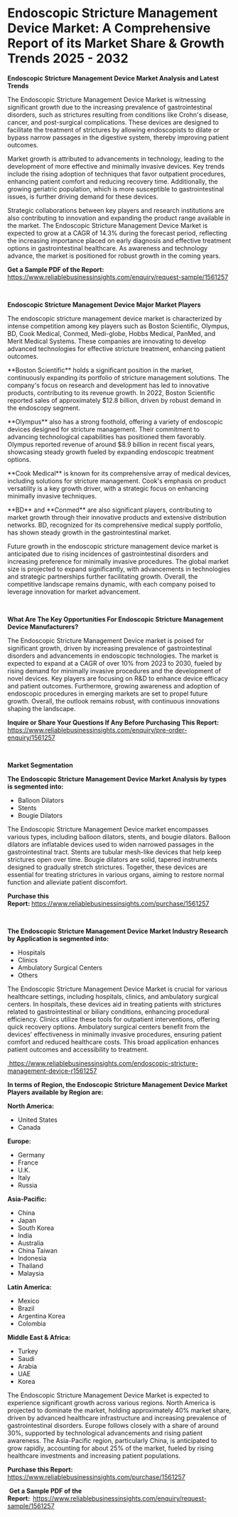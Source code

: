 <p><h1>Endoscopic Stricture Management Device Market: A Comprehensive Report of its Market Share & Growth Trends 2025 - 2032</h1></p><p><strong>Endoscopic Stricture Management Device Market Analysis and Latest Trends</strong></p>
<p><p>The Endoscopic Stricture Management Device Market is witnessing significant growth due to the increasing prevalence of gastrointestinal disorders, such as strictures resulting from conditions like Crohn's disease, cancer, and post-surgical complications. These devices are designed to facilitate the treatment of strictures by allowing endoscopists to dilate or bypass narrow passages in the digestive system, thereby improving patient outcomes.</p><p>Market growth is attributed to advancements in technology, leading to the development of more effective and minimally invasive devices. Key trends include the rising adoption of techniques that favor outpatient procedures, enhancing patient comfort and reducing recovery time. Additionally, the growing geriatric population, which is more susceptible to gastrointestinal issues, is further driving demand for these devices.</p><p>Strategic collaborations between key players and research institutions are also contributing to innovation and expanding the product range available in the market. The Endoscopic Stricture Management Device Market is expected to grow at a CAGR of 14.3% during the forecast period, reflecting the increasing importance placed on early diagnosis and effective treatment options in gastrointestinal healthcare. As awareness and technology advance, the market is positioned for robust growth in the coming years.</p></p>
<p><strong>Get a Sample PDF of the Report:&nbsp;</strong> <a href="https://www.reliablebusinessinsights.com/enquiry/request-sample/1561257?utm_campaign=3107&utm_medium=2&utm_source=Github&utm_content=ia&utm_term=14042025&utm_id=endoscopic-stricture-management-device">https://www.reliablebusinessinsights.com/enquiry/request-sample/1561257</a></p>
<p>&nbsp;</p>
<p><strong>Endoscopic Stricture Management Device Major Market Players</strong></p>
<p><p>The endoscopic stricture management device market is characterized by intense competition among key players such as Boston Scientific, Olympus, BD, Cook Medical, Conmed, Medi-globe, Hobbs Medical, PanMed, and Merit Medical Systems. These companies are innovating to develop advanced technologies for effective stricture treatment, enhancing patient outcomes.</p><p>**Boston Scientific** holds a significant position in the market, continuously expanding its portfolio of stricture management solutions. The company's focus on research and development has led to innovative products, contributing to its revenue growth. In 2022, Boston Scientific reported sales of approximately $12.8 billion, driven by robust demand in the endoscopy segment.</p><p>**Olympus** also has a strong foothold, offering a variety of endoscopic devices designed for stricture management. Their commitment to advancing technological capabilities has positioned them favorably. Olympus reported revenue of around $8.9 billion in recent fiscal years, showcasing steady growth fueled by expanding endoscopic treatment options.</p><p>**Cook Medical** is known for its comprehensive array of medical devices, including solutions for stricture management. Cook's emphasis on product versatility is a key growth driver, with a strategic focus on enhancing minimally invasive techniques.</p><p>**BD** and **Conmed** are also significant players, contributing to market growth through their innovative products and extensive distribution networks. BD, recognized for its comprehensive medical supply portfolio, has shown steady growth in the gastrointestinal market.</p><p>Future growth in the endoscopic stricture management device market is anticipated due to rising incidences of gastrointestinal disorders and increasing preference for minimally invasive procedures. The global market size is projected to expand significantly, with advancements in technologies and strategic partnerships further facilitating growth. Overall, the competitive landscape remains dynamic, with each company poised to leverage innovation for market advancement.</p></p>
<p>&nbsp;</p>
<p><strong>What Are The Key Opportunities For Endoscopic Stricture Management Device Manufacturers?</strong></p>
<p><p>The Endoscopic Stricture Management Device market is poised for significant growth, driven by increasing prevalence of gastrointestinal disorders and advancements in endoscopic technologies. The market is expected to expand at a CAGR of over 10% from 2023 to 2030, fueled by rising demand for minimally invasive procedures and the development of novel devices. Key players are focusing on R&D to enhance device efficacy and patient outcomes. Furthermore, growing awareness and adoption of endoscopic procedures in emerging markets are set to propel future growth. Overall, the outlook remains robust, with continuous innovations shaping the landscape.</p></p>
<p><strong>Inquire or Share Your Questions If Any Before Purchasing This Report:</strong> <a href="https://www.reliablebusinessinsights.com/enquiry/pre-order-enquiry/1561257?utm_campaign=3107&utm_medium=2&utm_source=Github&utm_content=ia&utm_term=14042025&utm_id=endoscopic-stricture-management-device">https://www.reliablebusinessinsights.com/enquiry/pre-order-enquiry/1561257</a></p>
<p>&nbsp;</p>
<p><strong>Market Segmentation</strong></p>
<p><strong>The Endoscopic Stricture Management Device Market Analysis by types is segmented into:</strong></p>
<p><ul><li>Balloon Dilators</li><li>Stents</li><li>Bougie Dilators</li></ul></p>
<p><p>The Endoscopic Stricture Management Device market encompasses various types, including balloon dilators, stents, and bougie dilators. Balloon dilators are inflatable devices used to widen narrowed passages in the gastrointestinal tract. Stents are tubular mesh-like devices that help keep strictures open over time. Bougie dilators are solid, tapered instruments designed to gradually stretch strictures. Together, these devices are essential for treating strictures in various organs, aiming to restore normal function and alleviate patient discomfort.</p></p>
<p><strong>Purchase this Report:&nbsp;</strong><a href="https://www.reliablebusinessinsights.com/purchase/1561257?utm_campaign=3107&utm_medium=2&utm_source=Github&utm_content=ia&utm_term=14042025&utm_id=endoscopic-stricture-management-device">https://www.reliablebusinessinsights.com/purchase/1561257</a></p>
<p>&nbsp;</p>
<p><strong>The Endoscopic Stricture Management Device Market Industry Research by Application is segmented into:</strong></p>
<p><ul><li>Hospitals</li><li>Clinics</li><li>Ambulatory Surgical Centers</li><li>Others</li></ul></p>
<p><p>The Endoscopic Stricture Management Device Market is crucial for various healthcare settings, including hospitals, clinics, and ambulatory surgical centers. In hospitals, these devices aid in treating patients with strictures related to gastrointestinal or biliary conditions, enhancing procedural efficiency. Clinics utilize these tools for outpatient interventions, offering quick recovery options. Ambulatory surgical centers benefit from the devices' effectiveness in minimally invasive procedures, ensuring patient comfort and reduced healthcare costs. This broad application enhances patient outcomes and accessibility to treatment.</p></p>
<p><a href="https://www.reliablebusinessinsights.com/endoscopic-stricture-management-device-r1561257?utm_campaign=3107&utm_medium=2&utm_source=Github&utm_content=ia&utm_term=14042025&utm_id=endoscopic-stricture-management-device">&nbsp;https://www.reliablebusinessinsights.com/endoscopic-stricture-management-device-r1561257</a></p>
<p><strong>In terms of Region, the Endoscopic Stricture Management Device Market Players available by Region are:</strong></p>
<p>
    <p> <strong> North America: </strong>
        <ul>
            <li>United States</li>
            <li>Canada</li>
        </ul>
        </p> 
    <p> <strong> Europe: </strong>
        <ul>
            <li>Germany</li>
            <li>France</li>
            <li>U.K.</li>
            <li>Italy</li>
            <li>Russia</li>
        </ul>
        </p> 
    <p> <strong> Asia-Pacific: </strong>
        <ul>
            <li>China</li>
            <li>Japan</li>
            <li>South Korea</li>
            <li>India</li>
            <li>Australia</li>
            <li>China Taiwan</li>
            <li>Indonesia</li>
            <li>Thailand</li>
            <li>Malaysia</li>
        </ul>
        </p> 
    <p> <strong> Latin America: </strong>
        <ul>
            <li>Mexico</li>
            <li>Brazil</li>
            <li>Argentina Korea</li>
            <li>Colombia</li>
        </ul>
        </p> 
    <p> <strong> Middle East & Africa: </strong>
        <ul>
            <li>Turkey</li>
            <li>Saudi</li>
            <li>Arabia</li>
            <li>UAE</li>
            <li>Korea</li>
        </ul>
    </p>
    </p>
<p><p>The Endoscopic Stricture Management Device Market is expected to experience significant growth across various regions. North America is projected to dominate the market, holding approximately 40% market share, driven by advanced healthcare infrastructure and increasing prevalence of gastrointestinal disorders. Europe follows closely with a share of around 30%, supported by technological advancements and rising patient awareness. The Asia-Pacific region, particularly China, is anticipated to grow rapidly, accounting for about 25% of the market, fueled by rising healthcare investments and increasing patient populations.</p></p>
<p><strong>Purchase this Report: </strong><a href="https://www.reliablebusinessinsights.com/purchase/1561257?utm_campaign=3107&utm_medium=2&utm_source=Github&utm_content=ia&utm_term=14042025&utm_id=endoscopic-stricture-management-device">https://www.reliablebusinessinsights.com/purchase/1561257</a></p>
<p>&nbsp;<strong>Get a Sample PDF of the Report:&nbsp;&nbsp;</strong><a href="https://www.reliablebusinessinsights.com/enquiry/request-sample/1561257?utm_campaign=3107&utm_medium=2&utm_source=Github&utm_content=ia&utm_term=14042025&utm_id=endoscopic-stricture-management-device">https://www.reliablebusinessinsights.com/enquiry/request-sample/1561257</a></p>
<p><strong></strong></p>
<p><p></p><p></p><p></p></p>